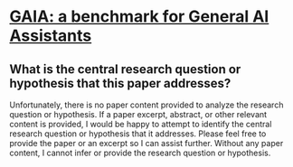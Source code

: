 # [GAIA: a benchmark for General AI Assistants](https://arxiv.org/abs/2311.12983)

## What is the central research question or hypothesis that this paper addresses?

 Unfortunately, there is no paper content provided to analyze the research question or hypothesis. If a paper excerpt, abstract, or other relevant content is provided, I would be happy to attempt to identify the central research question or hypothesis that it addresses. Please feel free to provide the paper or an excerpt so I can assist further. Without any paper content, I cannot infer or provide the research question or hypothesis.
